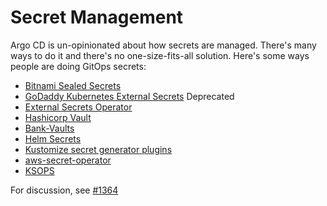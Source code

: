 # Secret Management

Argo CD is un-opinionated about how secrets are managed. There's many ways to do it and there's no one-size-fits-all solution. Here's some ways people are doing GitOps secrets:

* [Bitnami Sealed Secrets](https://github.com/bitnami-labs/sealed-secrets)
* [GoDaddy Kubernetes External Secrets](https://github.com/godaddy/kubernetes-external-secrets) Deprecated
* [External Secrets Operator](https://github.com/external-secrets/external-secrets)
* [Hashicorp Vault](https://www.vaultproject.io)
* [Bank-Vaults](https://github.com/bank-vaults)
* [Helm Secrets](https://github.com/jkroepke/helm-secrets)
* [Kustomize secret generator plugins](https://github.com/kubernetes-sigs/kustomize/blob/fd7a353df6cece4629b8e8ad56b71e30636f38fc/examples/kvSourceGoPlugin.md#secret-values-from-anywhere)
* [aws-secret-operator](https://github.com/mumoshu/aws-secret-operator)
* [KSOPS](https://github.com/viaduct-ai/kustomize-sops#argo-cd-integration)


For discussion, see [#1364](https://github.com/argoproj/argo-cd/issues/1364)